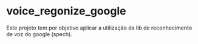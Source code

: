 # voice_regonize_google
Este projeto tem por objetivo aplicar a utilização da lib de reconhecimento de voz do google (spech).
